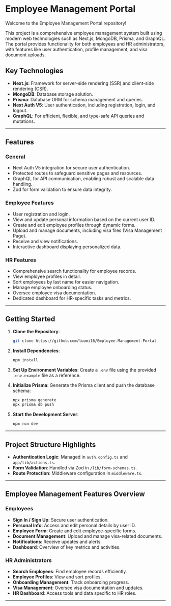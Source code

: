 # Employee Management Portal

Welcome to the Employee Management Portal repository! 

This project is a comprehensive employee management system built using modern web technologies such as Next.js, MongoDB, Prisma, and GraphQL. The portal provides functionality for both employees and HR administrators, with features like user authentication, profile management, and visa document uploads.

## Key Technologies

- **Next.js**: Framework for server-side rendering (SSR) and client-side rendering (CSR).
- **MongoDB**: Database storage solution.
- **Prisma**: Database ORM for schema management and queries.
- **Next Auth V5**: User authentication, including registration, login, and logout.
- **GraphQL**: For efficient, flexible, and type-safe API queries and mutations.

---

## Features

### General
- Next Auth V5 integration for secure user authentication.
- Protected routes to safeguard sensitive pages and resources.
- GraphQL for API communication, enabling robust and scalable data handling.
- Zod for form validation to ensure data integrity.

### Employee Features
- User registration and login.
- View and update personal information based on the current user ID.
- Create and edit employee profiles through dynamic forms.
- Upload and manage documents, including visa files (Visa Management Page).
- Receive and view notifications.
- Interactive dashboard displaying personalized data.

### HR Features
- Comprehensive search functionality for employee records.
- View employee profiles in detail.
- Sort employees by last name for easier navigation.
- Manage employee onboarding status.
- Oversee employee visa documentation.
- Dedicated dashboard for HR-specific tasks and metrics.

---

## Getting Started

1. **Clone the Repository**:
   ```bash
   git clone https://github.com/luomi16/Employee-Management-Portal
   ```

2. **Install Dependencies**:
   ```bash
   npm install
   ```

3. **Set Up Environment Variables**:
   Create a `.env` file using the provided `.env.example` file as a reference.

4. **Initialize Prisma**:
   Generate the Prisma client and push the database schema:
   ```bash
   npx prisma generate
   npx prisma db push
   ```

5. **Start the Development Server**:
   ```bash
   npm run dev
   ```

---

## Project Structure Highlights

- **Authentication Logic**: Managed in `auth.config.ts` and `app/lib/actions.ts`.
- **Form Validation**: Handled via Zod in `/lib/form-schemas.ts`.
- **Route Protection**: Middleware configuration in `middleware.ts`.

---

## Employee Management Features Overview

### Employees
- **Sign In / Sign Up**: Secure user authentication.
- **Personal Info**: Access and edit personal details by user ID.
- **Employee Form**: Create and edit employee-specific forms.
- **Document Management**: Upload and manage visa-related documents.
- **Notifications**: Receive updates and alerts.
- **Dashboard**: Overview of key metrics and activities.

### HR Administrators
- **Search Employees**: Find employee records efficiently.
- **Employee Profiles**: View and sort profiles.
- **Onboarding Management**: Track onboarding progress.
- **Visa Management**: Oversee visa documentation and updates.
- **HR Dashboard**: Access tools and data specific to HR roles.

---

